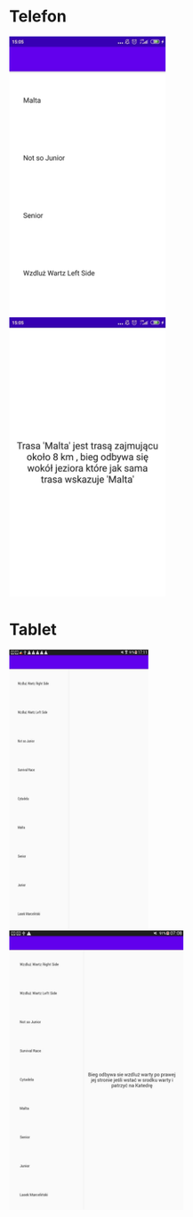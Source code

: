 # Telefon

<img src="./1.jpeg" width="" height="500px">
<img src="./2.jpeg" width="" height="500px">

# Tablet


<img src="./3.jpeg" width="250" height="500px">
<img src="./4.jpeg" width="" height="500px">

